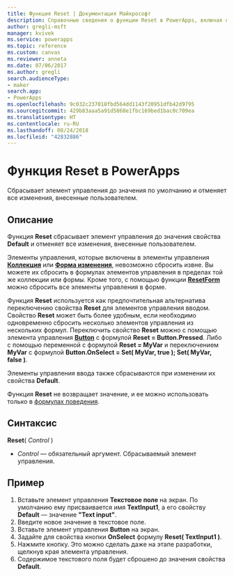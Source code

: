 ```yaml
---
title: Функция Reset | Документация Майкрософт
description: Справочные сведения о функции Reset в PowerApps, включая описание синтаксиса и пример
author: gregli-msft
manager: kvivek
ms.service: powerapps
ms.topic: reference
ms.custom: canvas
ms.reviewer: anneta
ms.date: 07/06/2017
ms.author: gregli
search.audienceType:
- maker
search.app:
- PowerApps
ms.openlocfilehash: 9c032c237018fbd564dd1143f20951dfb42d9795
ms.sourcegitcommit: 429b83aaa5a91d5868e1fbc169bed1bac0c709ea
ms.translationtype: HT
ms.contentlocale: ru-RU
ms.lasthandoff: 08/24/2018
ms.locfileid: "42832886"
---
```

# <a name="reset-function-in-powerapps"></a>Функция Reset в PowerApps
Сбрасывает элемент управления до значения по умолчанию и отменяет все изменения, внесенные пользователем.  

## <a name="description"></a>Описание
Функция **Reset** сбрасывает элемент управления до значения свойства **Default** и  отменяет все изменения, внесенные пользователем.

Элементы управления, которые включены в элементы управления [**Коллекция**](../controls/control-gallery.md) или [**Форма изменения**](../controls/control-form-detail.md), невозможно сбросить извне.  Вы можете их сбросить в формулах элементов управления в пределах той же коллекции или формы.  Кроме того, с помощью функции [**ResetForm**](function-form.md) можно сбросить все элементы управления в форме. 

Функция **Reset** используется как предпочтительная альтернатива переключению свойства **Reset** для элементов управления вводом.  Свойство **Reset** может быть более удобным, если необходимо одновременно сбросить несколько элементов управления из нескольких формул.  Переключить свойство **Reset** можно с помощью элемента управления [**Button**](../controls/control-button.md) с формулой **Reset = Button.Pressed**. Либо с помощью переменной с формулой **Reset = MyVar** и переключением **MyVar** с формулой **Button.OnSelect = Set( MyVar, true ); Set( MyVar, false )**.    

Элементы управления ввода также сбрасываются при изменении их свойства **Default**.

Функция **Reset** не возвращает значение, и ее можно использовать только в [формулах поведения](../working-with-formulas-in-depth.md).

## <a name="syntax"></a>Синтаксис
**Reset**( *Control* )

* *Control* — обязательный аргумент. Сбрасываемый элемент управления.

## <a name="example"></a>Пример
1. Вставьте элемент управления **Текстовое поле** на экран.  По умолчанию ему присваивается имя **TextInput1**, а его свойству **Default** — значение **"Text input"**.
2. Введите новое значение в текстовое поле.  
3. Вставьте элемент управления **Button** на экран.
4. Задайте для свойства кнопки **OnSelect** формулу **Reset( TextInput1 )**.
5. Нажмите кнопку.  Это можно сделать даже на этапе разработки, щелкнув края элемента управления.
6. Содержимое текстового поля будет сброшено до значения свойства **Default**.

